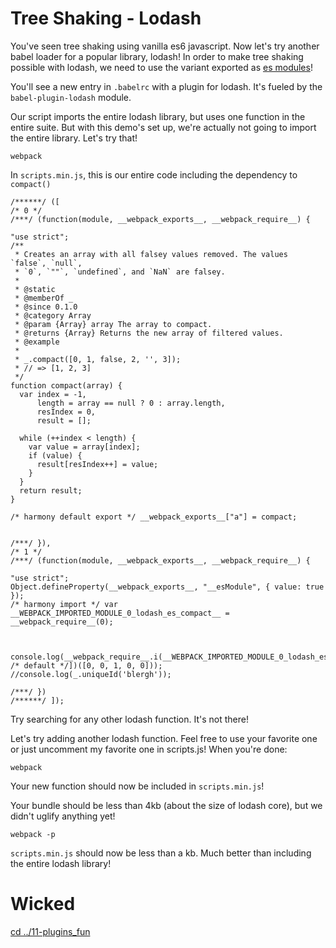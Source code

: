 # Tree Shaking - Lodash

You've seen tree shaking using vanilla es6 javascript.  Now let's try another babel loader for a popular library, lodash!  In order to make tree shaking possible with lodash, we need to use the variant exported as [es modules](https://www.npmjs.com/package/lodash-es)!

You'll see a new entry in `.babelrc` with a plugin for lodash. It's fueled by the `babel-plugin-lodash` module.

Our script imports the entire lodash library, but uses one function in the entire suite. But with this demo's set up, we're actually not going to import the entire library. Let's try that!

```
webpack
```

In `scripts.min.js`, this is our entire code including the dependency to `compact()`

```
/******/ ([
/* 0 */
/***/ (function(module, __webpack_exports__, __webpack_require__) {

"use strict";
/**
 * Creates an array with all falsey values removed. The values `false`, `null`,
 * `0`, `""`, `undefined`, and `NaN` are falsey.
 *
 * @static
 * @memberOf _
 * @since 0.1.0
 * @category Array
 * @param {Array} array The array to compact.
 * @returns {Array} Returns the new array of filtered values.
 * @example
 *
 * _.compact([0, 1, false, 2, '', 3]);
 * // => [1, 2, 3]
 */
function compact(array) {
  var index = -1,
      length = array == null ? 0 : array.length,
      resIndex = 0,
      result = [];

  while (++index < length) {
    var value = array[index];
    if (value) {
      result[resIndex++] = value;
    }
  }
  return result;
}

/* harmony default export */ __webpack_exports__["a"] = compact;


/***/ }),
/* 1 */
/***/ (function(module, __webpack_exports__, __webpack_require__) {

"use strict";
Object.defineProperty(__webpack_exports__, "__esModule", { value: true });
/* harmony import */ var __WEBPACK_IMPORTED_MODULE_0_lodash_es_compact__ = __webpack_require__(0);



console.log(__webpack_require__.i(__WEBPACK_IMPORTED_MODULE_0_lodash_es_compact__["a" /* default */])([0, 0, 1, 0, 0]));
//console.log(_.uniqueId('blergh'));

/***/ })
/******/ ]);
```

Try searching for any other lodash function. It's not there!

Let's try adding another lodash function.  Feel free to use your favorite one or just uncomment my favorite one in scripts.js! When you're done:

```
webpack
```

Your new function should now be included in `scripts.min.js`!

Your bundle should be less than 4kb (about the size of lodash core), but we didn't uglify anything yet!

```
webpack -p
```

`scripts.min.js` should now be less than a kb.  Much better than including the entire lodash library!

# Wicked

[cd ../11-plugins_fun](https://github.com/freestylebit/webpack-tutorial/tree/master/lessons/10-tree_shaking_lodash)
